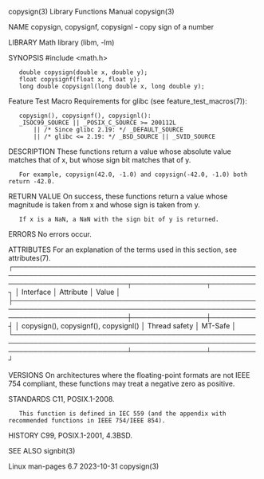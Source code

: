 copysign(3)							   Library Functions Manual							   copysign(3)

NAME
       copysign, copysignf, copysignl - copy sign of a number

LIBRARY
       Math library (libm, -lm)

SYNOPSIS
       #include <math.h>

       double copysign(double x, double y);
       float copysignf(float x, float y);
       long double copysignl(long double x, long double y);

   Feature Test Macro Requirements for glibc (see feature_test_macros(7)):

       copysign(), copysignf(), copysignl():
	   _ISOC99_SOURCE || _POSIX_C_SOURCE >= 200112L
	       || /* Since glibc 2.19: */ _DEFAULT_SOURCE
	       || /* glibc <= 2.19: */ _BSD_SOURCE || _SVID_SOURCE

DESCRIPTION
       These functions return a value whose absolute value matches that of x, but whose sign bit matches that of y.

       For example, copysign(42.0, -1.0) and copysign(-42.0, -1.0) both return -42.0.

RETURN VALUE
       On success, these functions return a value whose magnitude is taken from x and whose sign is taken from y.

       If x is a NaN, a NaN with the sign bit of y is returned.

ERRORS
       No errors occur.

ATTRIBUTES
       For an explanation of the terms used in this section, see attributes(7).
       ┌───────────────────────────────────────────────────────────────────────────────────────────────────────────────────────────┬───────────────┬─────────┐
       │ Interface														   │ Attribute	   │ Value   │
       ├───────────────────────────────────────────────────────────────────────────────────────────────────────────────────────────┼───────────────┼─────────┤
       │ copysign(), copysignf(), copysignl()											   │ Thread safety │ MT-Safe │
       └───────────────────────────────────────────────────────────────────────────────────────────────────────────────────────────┴───────────────┴─────────┘

VERSIONS
       On architectures where the floating-point formats are not IEEE 754 compliant, these functions may treat a negative zero as positive.

STANDARDS
       C11, POSIX.1-2008.

       This function is defined in IEC 559 (and the appendix with recommended functions in IEEE 754/IEEE 854).

HISTORY
       C99, POSIX.1-2001, 4.3BSD.

SEE ALSO
       signbit(3)

Linux man-pages 6.7							  2023-10-31								   copysign(3)
